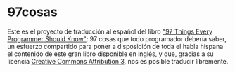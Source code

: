 97cosas
=======

Este es el proyecto de traducción al español del libro ["97 Things Every Programmer Should Know"][1]: 97 cosas que todo programador debería saber, un esfuerzo compartido para poner a disposición de toda el habla hispana el contenido de este gran libro disponible en inglés, y que, gracias a su licencia [Creative Commons Attribution 3][2], nos es posible traducir 
libremente. 

[1]: http://programmer.97things.oreilly.com/wiki/index.php/97_Things_Every_Programmer_Should_Know
[2]: http://creativecommons.org/licenses/by/3.0/us/deed.es